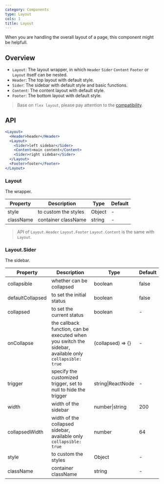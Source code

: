 ```yaml
---
category: Components
type: Layout
cols: 1
title: Layout
---
```


When you are handling the overall layout of a page, this component might be helpfull.

## Overview

- `Layout`: The layout wrapper, in which `Header` `Sider` `Content` `Footer` or `Layout` itself can be nested.
- `Header`: The top layout with default style.
- `Sider`: The sidebar with default style and basic functions.
- `Content`: The content layout with default style.
- `Footer`: The bottom layout with default style.

> Base on `flex layout`, please pay attention to the [compatibility](http://caniuse.com/#search=flex).

## API

```jsx
<Layout>
  <Header>header</Header>
  <Layout>
    <Sider>left sidebar</Sider>
    <Content>main content</Content>
    <Sider>right sidebar</Sider>
  </Layout>
  <Footer>footer</Footer>
</Layout>
```

### Layout

The wrapper.

Property | Description | Type | Default
-----|-----|-----|------
style | to custom the styles | Object | -
className | container className | string | -

> API of `Layout.Header` `Layout.Footer` `Layout.Content` is the same with `Layout`.

### Layout.Sider

The sidebar.

Property | Description | Type | Default
-----|-----|-----|------
collapsible | whether can be collapsed | boolean | false
defaultCollapsed | to set the initial status | boolean | false  |
collapsed | to set the current status | boolean | -
onCollapse | the callback function, can be executed when you switch the sidebar, available only `collapsible: true` | (collapsed) => {}  | -
trigger | specify the customized trigger, set to null to hide the trigger | string\|ReactNode| - |
width | width of the sidebar | number\|string | 200
collapsedWidth | width of the collapsed sidebar, available only `collapsible: true` | number | 64
style | to custom the styles | Object | -
className | container className | string | -
